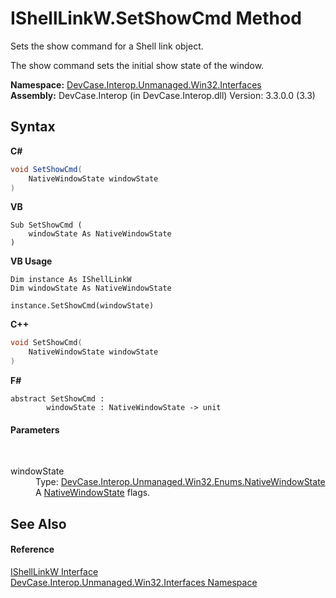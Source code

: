 # IShellLinkW.SetShowCmd Method 
 

Sets the show command for a Shell link object. 

 The show command sets the initial show state of the window.

**Namespace:**&nbsp;<a href="N_DevCase_Interop_Unmanaged_Win32_Interfaces">DevCase.Interop.Unmanaged.Win32.Interfaces</a><br />**Assembly:**&nbsp;DevCase.Interop (in DevCase.Interop.dll) Version: 3.3.0.0 (3.3)

## Syntax

**C#**<br />
``` C#
void SetShowCmd(
	NativeWindowState windowState
)
```

**VB**<br />
``` VB
Sub SetShowCmd ( 
	windowState As NativeWindowState
)
```

**VB Usage**<br />
``` VB Usage
Dim instance As IShellLinkW
Dim windowState As NativeWindowState

instance.SetShowCmd(windowState)
```

**C++**<br />
``` C++
void SetShowCmd(
	NativeWindowState windowState
)
```

**F#**<br />
``` F#
abstract SetShowCmd : 
        windowState : NativeWindowState -> unit 

```


#### Parameters
&nbsp;<dl><dt>windowState</dt><dd>Type: <a href="T_DevCase_Interop_Unmanaged_Win32_Enums_NativeWindowState">DevCase.Interop.Unmanaged.Win32.Enums.NativeWindowState</a><br />A <a href="T_DevCase_Interop_Unmanaged_Win32_Enums_NativeWindowState">NativeWindowState</a> flags.</dd></dl>

## See Also


#### Reference
<a href="T_DevCase_Interop_Unmanaged_Win32_Interfaces_IShellLinkW">IShellLinkW Interface</a><br /><a href="N_DevCase_Interop_Unmanaged_Win32_Interfaces">DevCase.Interop.Unmanaged.Win32.Interfaces Namespace</a><br />